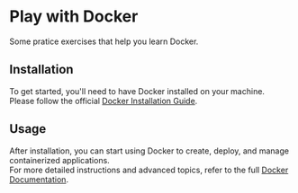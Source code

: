 # Play with Docker
Some pratice exercises that help you learn Docker.
## Installation
To get started, you'll need to have Docker installed on your machine.  
Please follow the official [Docker Installation Guide](https://docs.docker.com/get-docker/).  
## Usage
After installation, you can start using Docker to create, deploy, and manage containerized applications.  
For more detailed instructions and advanced topics, refer to the full [Docker Documentation](https://docs.docker.com/).


